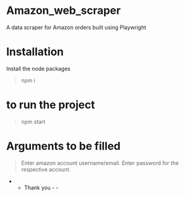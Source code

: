 # Amazon_web_scraper
A data scraper for Amazon orders built using Playwright

# Installation

Install the node packages

> npm i

# to run the project

> npm start

# Arguments to be filled

> Enter amazon account username/email.
> Enter password for the respective account.


- - Thank you - -
